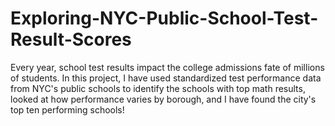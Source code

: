 # Exploring-NYC-Public-School-Test-Result-Scores
Every year, school test results impact the college admissions fate of millions of students.  In this project, I have used standardized test performance data from NYC's public schools to identify the schools with top math results, looked at how performance varies by borough, and I have found the city's top ten performing schools!
